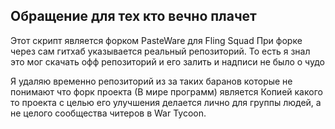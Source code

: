 ## Обращение для тех кто вечно плачет

Этот скрипт является форком PasteWare для Fling Squad 
При форке через сам гитхаб указывается реальный репозиторий.
То есть я знал это мог скачать офф репозиторий и его залить и надписи не было о чудо

Я удаляю временно репозиторий из за таких баранов которые не понимают 
что форк проекта (В мире программ) является Копией какого то проекта с целью его улучшения
делается лично для группы людей, а не целого сообщества читеров в War Tycoon.
